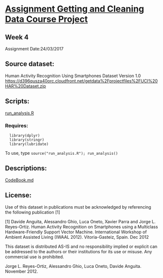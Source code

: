 
# [Assignment Getting and Cleaning Data Course Project](https://www.coursera.org/learn/data-cleaning/)
## Week 4
Assignment Date:24/03/2017

## Source dataset:
Human Activity Recognition Using Smartphones Dataset Version 1.0
https://d396qusza40orc.cloudfront.net/getdata%2Fprojectfiles%2FUCI%20HAR%20Dataset.zip

## Scripts:
[run_analysis.R](https://github.com/JulesBuh/CleaningData/blob/master/run_analysis.R)
### Requires:
      library(dplyr)
      library(stringr)
      library(lubridate)

To use, type `source("run_analysis.R"); run_analysis()`

## Descriptions:
[CodeBook.md](https://github.com/JulesBuh/CleaningData/blob/master/CodeBook.md#codebook)


## License:
Use of this dataset in publications must be acknowledged by referencing the following publication [1] 

[1] Davide Anguita, Alessandro Ghio, Luca Oneto, Xavier Parra and Jorge L. Reyes-Ortiz. Human Activity Recognition on Smartphones using a Multiclass Hardware-Friendly Support Vector Machine. International Workshop of Ambient Assisted Living (IWAAL 2012). Vitoria-Gasteiz, Spain. Dec 2012

This dataset is distributed AS-IS and no responsibility implied or explicit can be addressed to the authors or their institutions for its use or misuse. Any commercial use is prohibited.

Jorge L. Reyes-Ortiz, Alessandro Ghio, Luca Oneto, Davide Anguita. November 2012.